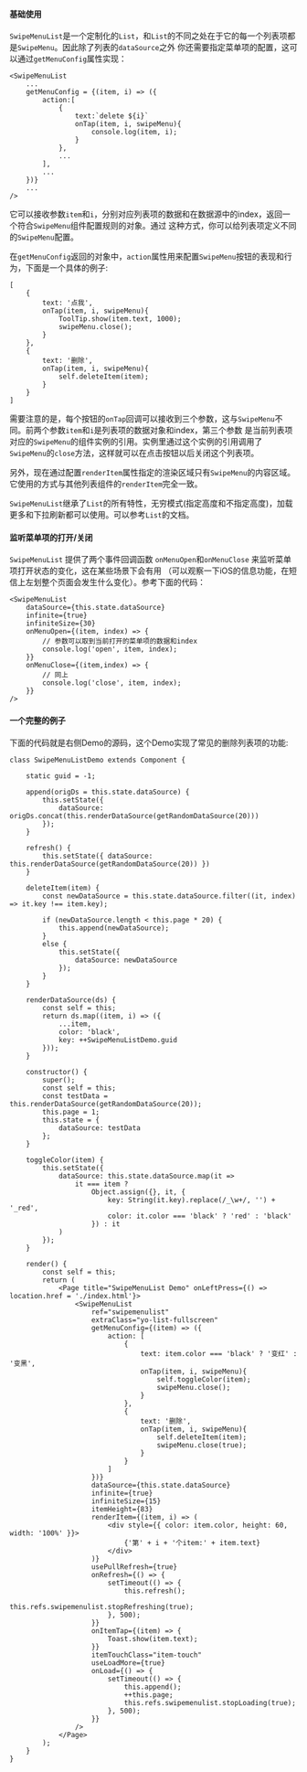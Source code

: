 #### 基础使用

`SwipeMenuList`是一个定制化的`List`，和`List`的不同之处在于它的每一个列表项都是`SwipeMenu`。因此除了列表的`dataSource`之外
你还需要指定菜单项的配置，这可以通过`getMenuConfig`属性实现：
```
<SwipeMenuList
    ...
    getMenuConfig = {(item, i) => ({
        action:[
            {
                text:`delete ${i}`
                onTap(item, i, swipeMenu){
                    console.log(item, i);
                }
            },
            ...
        ],
        ...
    })}
    ...
/>
```
它可以接收参数`item`和`i`，分别对应列表项的数据和在数据源中的index，返回一个符合`SwipeMenu`组件配置规则的对象。通过
这种方式，你可以给列表项定义不同的`SwipeMenu`配置。

在`getMenuConfig`返回的对象中，`action`属性用来配置`SwipeMenu`按钮的表现和行为，下面是一个具体的例子:

```
[
    {
        text: '点我',
        onTap(item, i, swipeMenu){
            ToolTip.show(item.text, 1000);
            swipeMenu.close();
        }
    },
    {
        text: '删除',
        onTap(item, i, swipeMenu){
            self.deleteItem(item);
        }
    }
]
```

需要注意的是，每个按钮的`onTap`回调可以接收到三个参数，这与`SwipeMenu`不同。前两个参数`item`和`i`是列表项的数据对象和index，第三个参数
是当前列表项对应的`SwipeMenu`的组件实例的引用。实例里通过这个实例的引用调用了`SwipeMenu`的`close`方法，这样就可以在点击按钮以后关闭这个列表项。

另外，现在通过配置`renderItem`属性指定的渲染区域只有`SwipeMenu`的内容区域。它使用的方式与其他列表组件的`renderItem`完全一致。

`SwipeMenuList`继承了`List`的所有特性，无穷模式(指定高度和不指定高度)，加载更多和下拉刷新都可以使用。可以参考`List`的文档。

#### 监听菜单项的打开/关闭

`SwipeMenuList` 提供了两个事件回调函数 `onMenuOpen`和`onMenuClose` 来监听菜单项打开状态的变化，这在某些场景下会有用
（可以观察一下iOS的信息功能，在短信上左划整个页面会发生什么变化）。参考下面的代码：

```
<SwipeMenuList
    dataSource={this.state.dataSource}
    infinite={true}
    infiniteSize={30}
    onMenuOpen={(item, index) => {
        // 参数可以取到当前打开的菜单项的数据和index
        console.log('open', item, index);
    }}
    onMenuClose={(item,index) => {
        // 同上
        console.log('close', item, index);
    }}
/>
```

#### 一个完整的例子

下面的代码就是右侧Demo的源码，这个Demo实现了常见的删除列表项的功能:

```
class SwipeMenuListDemo extends Component {

    static guid = -1;

    append(origDs = this.state.dataSource) {
        this.setState({
            dataSource: origDs.concat(this.renderDataSource(getRandomDataSource(20)))
        });
    }

    refresh() {
        this.setState({ dataSource: this.renderDataSource(getRandomDataSource(20)) })
    }

    deleteItem(item) {
        const newDataSource = this.state.dataSource.filter((it, index) => it.key !== item.key);

        if (newDataSource.length < this.page * 20) {
            this.append(newDataSource);
        }
        else {
            this.setState({
                dataSource: newDataSource
            });
        }
    }

    renderDataSource(ds) {
        const self = this;
        return ds.map((item, i) => ({
            ...item,
            color: 'black',
            key: ++SwipeMenuListDemo.guid
        }));
    }

    constructor() {
        super();
        const self = this;
        const testData = this.renderDataSource(getRandomDataSource(20));
        this.page = 1;
        this.state = {
            dataSource: testData
        };
    }

    toggleColor(item) {
        this.setState({
            dataSource: this.state.dataSource.map(it =>
                it === item ?
                    Object.assign({}, it, {
                        key: String(it.key).replace(/_\w+/, '') + '_red',
                        color: it.color === 'black' ? 'red' : 'black'
                    }) : it
            )
        });
    }

    render() {
        const self = this;
        return (
            <Page title="SwipeMenuList Demo" onLeftPress={() => location.href = './index.html'}>
                <SwipeMenuList
                    ref="swipemenulist"
                    extraClass="yo-list-fullscreen"
                    getMenuConfig={(item) => ({
                        action: [
                            {
                                text: item.color === 'black' ? '变红' : '变黑',
                                onTap(item, i, swipeMenu){
                                    self.toggleColor(item);
                                    swipeMenu.close();
                                }
                            },
                            {
                                text: '删除',
                                onTap(item, i, swipeMenu){
                                    self.deleteItem(item);
                                    swipeMenu.close(true);
                                }
                            }
                        ]
                    })}
                    dataSource={this.state.dataSource}
                    infinite={true}
                    infiniteSize={15}
                    itemHeight={83}
                    renderItem={(item, i) => (
                        <div style={{ color: item.color, height: 60, width: '100%' }}>
                            {'第' + i + '个item:' + item.text}
                        </div>
                    )}
                    usePullRefresh={true}
                    onRefresh={() => {
                        setTimeout(() => {
                            this.refresh();
                            this.refs.swipemenulist.stopRefreshing(true);
                        }, 500);
                    }}
                    onItemTap={(item) => {
                        Toast.show(item.text);
                    }}
                    itemTouchClass="item-touch"
                    useLoadMore={true}
                    onLoad={() => {
                        setTimeout(() => {
                            this.append();
                            ++this.page;
                            this.refs.swipemenulist.stopLoading(true);
                        }, 500);
                    }}
                />
            </Page>
        );
    }
}
```

